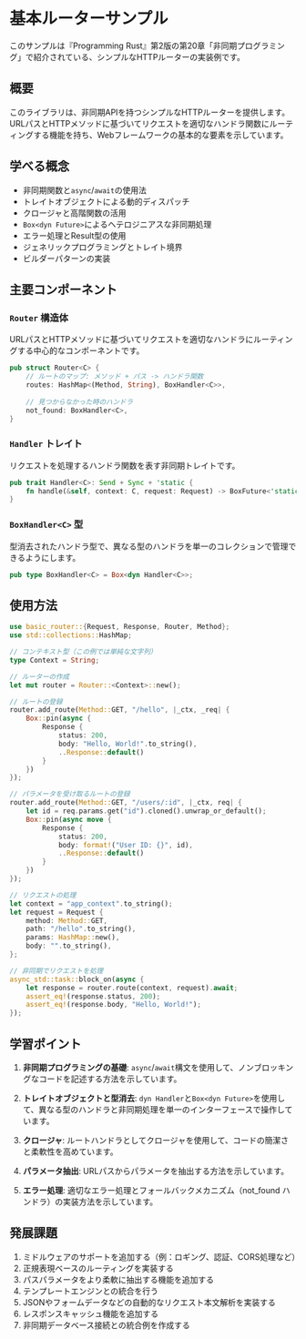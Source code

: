 # 基本ルーターサンプル

このサンプルは『Programming Rust』第2版の第20章「非同期プログラミング」で紹介されている、シンプルなHTTPルーターの実装例です。

## 概要

このライブラリは、非同期APIを持つシンプルなHTTPルーターを提供します。URLパスとHTTPメソッドに基づいてリクエストを適切なハンドラ関数にルーティングする機能を持ち、Webフレームワークの基本的な要素を示しています。

## 学べる概念

- 非同期関数と`async`/`await`の使用法
- トレイトオブジェクトによる動的ディスパッチ
- クロージャと高階関数の活用
- `Box<dyn Future>`によるヘテロジニアスな非同期処理
- エラー処理とResult型の使用
- ジェネリックプログラミングとトレイト境界
- ビルダーパターンの実装

## 主要コンポーネント

### `Router` 構造体

URLパスとHTTPメソッドに基づいてリクエストを適切なハンドラにルーティングする中心的なコンポーネントです。

```rust
pub struct Router<C> {
    // ルートのマップ: メソッド + パス -> ハンドラ関数
    routes: HashMap<(Method, String), BoxHandler<C>>,
    
    // 見つからなかった時のハンドラ
    not_found: BoxHandler<C>,
}
```

### `Handler` トレイト

リクエストを処理するハンドラ関数を表す非同期トレイトです。

```rust
pub trait Handler<C>: Send + Sync + 'static {
    fn handle(&self, context: C, request: Request) -> BoxFuture<'static, Response>;
}
```

### `BoxHandler<C>` 型

型消去されたハンドラ型で、異なる型のハンドラを単一のコレクションで管理できるようにします。

```rust
pub type BoxHandler<C> = Box<dyn Handler<C>>;
```

## 使用方法

```rust
use basic_router::{Request, Response, Router, Method};
use std::collections::HashMap;

// コンテキスト型（この例では単純な文字列）
type Context = String;

// ルーターの作成
let mut router = Router::<Context>::new();

// ルートの登録
router.add_route(Method::GET, "/hello", |_ctx, _req| {
    Box::pin(async {
        Response {
            status: 200,
            body: "Hello, World!".to_string(),
            ..Response::default()
        }
    })
});

// パラメータを受け取るルートの登録
router.add_route(Method::GET, "/users/:id", |_ctx, req| {
    let id = req.params.get("id").cloned().unwrap_or_default();
    Box::pin(async move {
        Response {
            status: 200,
            body: format!("User ID: {}", id),
            ..Response::default()
        }
    })
});

// リクエストの処理
let context = "app_context".to_string();
let request = Request {
    method: Method::GET,
    path: "/hello".to_string(),
    params: HashMap::new(),
    body: "".to_string(),
};

// 非同期でリクエストを処理
async_std::task::block_on(async {
    let response = router.route(context, request).await;
    assert_eq!(response.status, 200);
    assert_eq!(response.body, "Hello, World!");
});
```

## 学習ポイント

1. **非同期プログラミングの基礎**: `async`/`await`構文を使用して、ノンブロッキングなコードを記述する方法を示しています。

2. **トレイトオブジェクトと型消去**: `dyn Handler`と`Box<dyn Future>`を使用して、異なる型のハンドラと非同期処理を単一のインターフェースで操作しています。

3. **クロージャ**: ルートハンドラとしてクロージャを使用して、コードの簡潔さと柔軟性を高めています。

4. **パラメータ抽出**: URLパスからパラメータを抽出する方法を示しています。

5. **エラー処理**: 適切なエラー処理とフォールバックメカニズム（not_found ハンドラ）の実装方法を示しています。

## 発展課題

1. ミドルウェアのサポートを追加する（例：ロギング、認証、CORS処理など）
2. 正規表現ベースのルーティングを実装する
3. パスパラメータをより柔軟に抽出する機能を追加する
4. テンプレートエンジンとの統合を行う
5. JSONやフォームデータなどの自動的なリクエスト本文解析を実装する
6. レスポンスキャッシュ機能を追加する
7. 非同期データベース接続との統合例を作成する 
